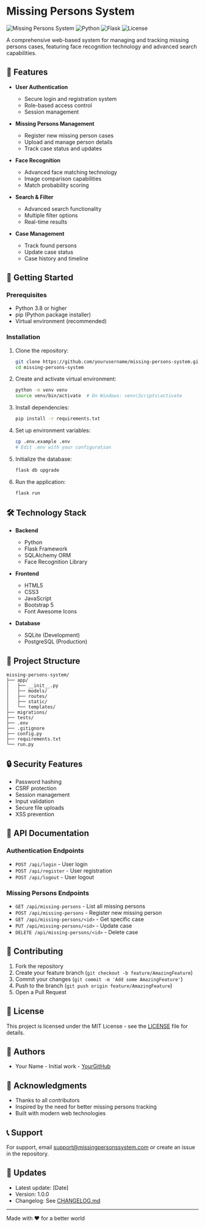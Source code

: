 # Missing Persons System

![Missing Persons System](https://img.shields.io/badge/Status-Active-success)
![Python](https://img.shields.io/badge/Python-3.8%2B-blue)
![Flask](https://img.shields.io/badge/Flask-2.0%2B-lightgrey)
![License](https://img.shields.io/badge/License-MIT-green)

A comprehensive web-based system for managing and tracking missing persons cases, featuring face recognition technology and advanced search capabilities.

## 🌟 Features

- **User Authentication**
  - Secure login and registration system
  - Role-based access control
  - Session management

- **Missing Persons Management**
  - Register new missing person cases
  - Upload and manage person details
  - Track case status and updates

- **Face Recognition**
  - Advanced face matching technology
  - Image comparison capabilities
  - Match probability scoring

- **Search & Filter**
  - Advanced search functionality
  - Multiple filter options
  - Real-time results

- **Case Management**
  - Track found persons
  - Update case status
  - Case history and timeline

## 🚀 Getting Started

### Prerequisites

- Python 3.8 or higher
- pip (Python package installer)
- Virtual environment (recommended)

### Installation

1. Clone the repository:
   ```bash
   git clone https://github.com/yourusername/missing-persons-system.git
   cd missing-persons-system
   ```

2. Create and activate virtual environment:
   ```bash
   python -m venv venv
   source venv/bin/activate  # On Windows: venv\Scripts\activate
   ```

3. Install dependencies:
   ```bash
   pip install -r requirements.txt
   ```

4. Set up environment variables:
   ```bash
   cp .env.example .env
   # Edit .env with your configuration
   ```

5. Initialize the database:
   ```bash
   flask db upgrade
   ```

6. Run the application:
   ```bash
   flask run
   ```

## 🛠️ Technology Stack

- **Backend**
  - Python
  - Flask Framework
  - SQLAlchemy ORM
  - Face Recognition Library

- **Frontend**
  - HTML5
  - CSS3
  - JavaScript
  - Bootstrap 5
  - Font Awesome Icons

- **Database**
  - SQLite (Development)
  - PostgreSQL (Production)

## 📁 Project Structure

```
missing-persons-system/
├── app/
│   ├── __init__.py
│   ├── models/
│   ├── routes/
│   ├── static/
│   └── templates/
├── migrations/
├── tests/
├── .env
├── .gitignore
├── config.py
├── requirements.txt
└── run.py
```

## 🔒 Security Features

- Password hashing
- CSRF protection
- Session management
- Input validation
- Secure file uploads
- XSS prevention

## 📝 API Documentation

### Authentication Endpoints

- `POST /api/login` - User login
- `POST /api/register` - User registration
- `POST /api/logout` - User logout

### Missing Persons Endpoints

- `GET /api/missing-persons` - List all missing persons
- `POST /api/missing-persons` - Register new missing person
- `GET /api/missing-persons/<id>` - Get specific case
- `PUT /api/missing-persons/<id>` - Update case
- `DELETE /api/missing-persons/<id>` - Delete case

## 🤝 Contributing

1. Fork the repository
2. Create your feature branch (`git checkout -b feature/AmazingFeature`)
3. Commit your changes (`git commit -m 'Add some AmazingFeature'`)
4. Push to the branch (`git push origin feature/AmazingFeature`)
5. Open a Pull Request

## 📄 License

This project is licensed under the MIT License - see the [LICENSE](LICENSE) file for details.

## 👥 Authors

- Your Name - Initial work - [YourGitHub](https://github.com/yourusername)

## 🙏 Acknowledgments

- Thanks to all contributors
- Inspired by the need for better missing persons tracking
- Built with modern web technologies

## 📞 Support

For support, email support@missingpersonssystem.com or create an issue in the repository.

## 🔄 Updates

- Latest update: [Date]
- Version: 1.0.0
- Changelog: See [CHANGELOG.md](CHANGELOG.md)

---

Made with ❤️ for a better world 